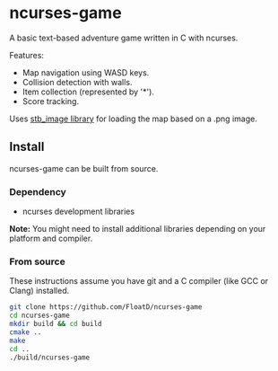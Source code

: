 # ncurses-game

A basic text-based adventure game written in C with ncurses.

Features:

*   Map navigation using WASD keys.
*   Collision detection with walls.
*   Item collection (represented by '*').
*   Score tracking.

Uses [stb_image library](https://github.com/nothings/stb#stb_libs) for loading the map based on a .png image.


## Install ##

ncurses-game can be built from source.

### Dependency ###
* ncurses development libraries

**Note:** You might need to install additional libraries depending on your platform and compiler.

### From source ###

These instructions assume you have git and a C compiler (like GCC or Clang) installed.

```sh
git clone https://github.com/FloatD/ncurses-game
cd ncurses-game
mkdir build && cd build
cmake ..
make
cd ..
./build/ncurses-game
```
